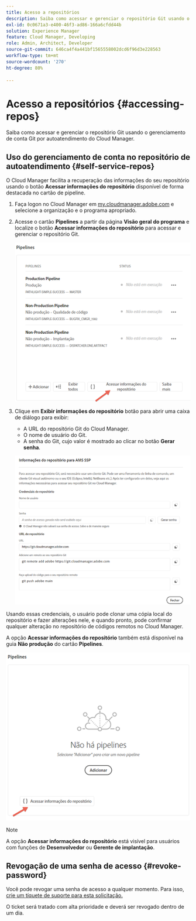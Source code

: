 ```yaml
---
title: Acesso a repositórios
description: Saiba como acessar e gerenciar o repositório Git usando o gerenciamento de conta Git por autoatendimento do Cloud Manager.
exl-id: 0c0671a3-e400-46f3-ad86-166a6cfdd44b
solution: Experience Manager
feature: Cloud Manager, Developing
role: Admin, Architect, Developer
source-git-commit: 646ca4f4a441bf1565558002dcd6f96d3e228563
workflow-type: tm+mt
source-wordcount: '270'
ht-degree: 80%

---
```



# Acesso a repositórios {#accessing-repos}

Saiba como acessar e gerenciar o repositório Git usando o gerenciamento de conta Git por autoatendimento do Cloud Manager.

## Uso do gerenciamento de conta no repositório de autoatendimento {#self-service-repos}

O Cloud Manager facilita a recuperação das informações do seu repositório usando o botão **Acessar informações do repositório** disponível de forma destacada no cartão de pipeline.

1. Faça logon no Cloud Manager em [my.cloudmanager.adobe.com](https://my.cloudmanager.adobe.com/) e selecione a organização e o programa apropriado.

1. Acesse o cartão **Pipelines** a partir da página **Visão geral do programa** e localize o botão **Acessar informações do repositório** para acessar e gerenciar o repositório Git.

   ![Botão Acessar informações do repositório no cartão Ambientes](/help/implementing/cloud-manager/assets/repos/access-repo1.png)

1. Clique em **Exibir informações do repositório** botão para abrir uma caixa de diálogo para exibir:

   * A URL do repositório Git do Cloud Manager.
   * O nome de usuário do Git.
   * A senha do Git, cujo valor é mostrado ao clicar no botão **Gerar senha**.

   ![Exibição de informações do repositório](/help/implementing/cloud-manager/assets/repos/access-repo-create.png)

Usando essas credenciais, o usuário pode clonar uma cópia local do repositório e fazer alterações nele, e quando pronto, pode confirmar qualquer alteração no repositório de códigos remotos no Cloud Manager.

A opção **Acessar informações do repositório** também está disponível na guia **Não produção** do cartão **Pipelines**.

![Botão Acessar informações do repositório na guia Não produção](/help/implementing/cloud-manager/assets/repos/access-repo-nonprod.png)

>[!NOTE]
>
>A opção **Acessar informações do repositório** está visível para usuários com funções de **Desenvolvedor** ou **Gerente de implantação**.

## Revogação de uma senha de acesso {#revoke-password}

Você pode revogar uma senha de acesso a qualquer momento. Para isso, [crie um tíquete de suporte para esta solicitação.](https://experienceleague.adobe.com/?support-solution=Experience+Manager&amp;support-tab=home#support)

O ticket será tratado com alta prioridade e deverá ser revogado dentro de um dia.
